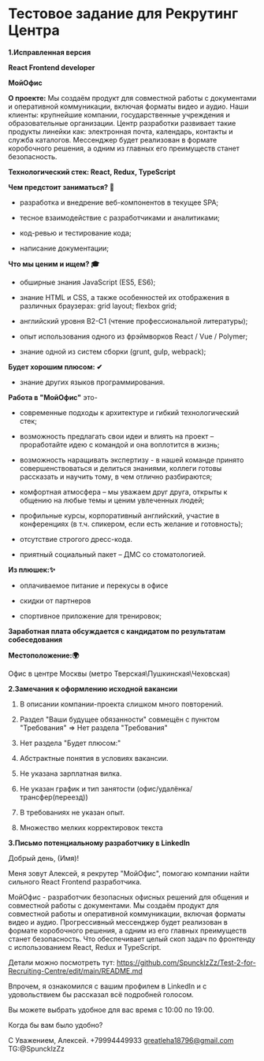 # Тестовое задание для Рекрутинг Центра

**1.Исправленная версия**

**React Frontend developer** 


**МойОфис**

**О проекте:**
Мы создаём продукт для совместной работы с документами и оперативной коммуникации, включая форматы видео и аудио.
Наши клиенты: крупнейшие компании, государственные учреждения и образовательные организации.
Центр разработки развивает такие продукты линейки как: электронная почта, календарь, контакты и служба каталогов. 
Мессенджер будет реализован в формате коробочного решения, а одним из главных его преимуществ станет безопасность.


**Технологический стек: React, Redux, TypeScript**


**Чем предстоит заниматься? 💼**

 - разработка и внедрение веб-компонентов в текущее SPA;

 - тесное взаимодействие с разработчиками и аналитиками;

 - код-ревью и тестирование кода;

 - написание документации;

**Что мы ценим и ищем? 🎓** 

 - обширные знания JavaScript (ES5, ES6);

 - знание HTML и CSS, а также особенностей их отображения в различных браузерах: grid layout; flexbox grid;

 - английский уровня B2-C1 (чтение профессиональной литературы);

 - опыт использования одного из фрэймворков React / Vue / Polymer;

 - знание одной из систем сборки (grunt, gulp, webpack);

**Будет хорошим плюсом: ✔**

 - знание других языков программирования.



**Работа в "МойОфис"** это-

 - современные подходы к архитектуре и гибкий технологический стек;

 - возможность предлагать свои идеи и влиять на проект – проработайте идею с командой и она воплотится в жизнь;

 - возможность наращивать экспертизу - в нашей команде принято совершенствоваться и делиться знаниями, коллеги готовы рассказать и научить тому, в чем отлично разбираются;

 - комфортная атмосфера – мы уважаем друг друга, открыты к общению на любые темы и ценим увлеченных людей;

 - профильные курсы, корпоративный английский, участие в конференциях (в т.ч. спикером, если есть желание и готовность);

 - отсутствие строгого дресс-кода. 

 - приятный социальный пакет – ДМС со стоматологией. 


**Из плюшек:✨**

 - оплачиваемое питание и перекусы в офисе

 - скидки от партнеров

 - спортивное приложение для тренировок;


**Заработная плата обсуждается с кандидатом по результатам собеседования**


**Местоположение:🌍**

Офис в центре Москвы (метро Тверская\Пушкинская\Чеховская) 


**2.Замечания к оформлению исходной вакансии**

1) В описании компании-проекта слишком много повторений. 

2) Раздел "Ваши будущее обязанности" совмещëн с пунктом "Требования" => Нет раздела "Требования"

3) Нет раздела "Будет плюсом:"

4) Абстрактные понятия в условиях вакансии. 

5) Не указана зарплатная вилка. 

6) Не указан график и тип занятости (офис/удалëнка/трансфер(переезд)) 

7) В требованиях не указан опыт. 

8) Множество мелких корректировок текста

**3.Письмо потенциальному разработчику в LinkedIn**

Добрый день, (Имя)! 


Меня зовут Алексей, я рекрутер "МойОфис", помогаю компании найти сильного React Frontend разработчика.  


МойОфис - разработчик безопасных офисных решений для общения и совместной работы с документами. 
Мы создаём продукт для совместной работы и оперативной коммуникации, включая форматы видео и аудио. Прогрессивный мессенджер будет реализован в формате коробочного решения, а одним из его главных преимуществ станет безопасность.
Что обеспечивает целый скоп задач по фронтенду с использованием React, Redux и TypeScript.


Детали можно посмотреть тут: https://github.com/SpuncklzZz/Test-2-for-Recruiting-Centre/edit/main/README.md

Впрочем, я ознакомился с вашим профилем в LinkedIn и с удовольствием бы рассказал всë подробней голосом.

Вы можете выбрать удобное для вас время с 10:00 по 19:00.

Когда бы вам было удобно? 

С Уважением, Алексей. 
+79994449933
greatleha18796@gmail.com
TG:@SpuncklzZz
